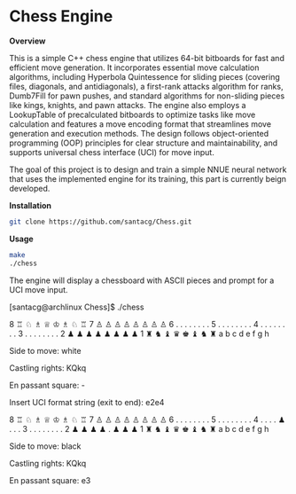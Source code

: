 # Chess Engine

**Overview**

This is a simple C++ chess engine that utilizes 64-bit bitboards for fast and efficient move generation. 
It incorporates essential move calculation algorithms, including Hyperbola Quintessence for sliding pieces (covering files, diagonals, and antidiagonals), a first-rank attacks algorithm for ranks, Dumb7Fill for pawn pushes, and standard algorithms for non-sliding pieces like kings, knights, and pawn attacks. The engine also employs a LookupTable of precalculated bitboards to optimize tasks like move calculation and features a move encoding format that streamlines move generation and execution methods.
The design follows object-oriented programming (OOP) principles for clear structure and maintainability, and supports universal chess interface (UCI) for move input.

The goal of this project is to design and train a simple NNUE neural network that uses the implemented engine for 
its training, this part is currently beign developed.

**Installation**

```bash
git clone https://github.com/santacg/Chess.git
```
**Usage**

```bash
make
./chess
```
The engine will display a chessboard with ASCII pieces and prompt for a UCI move input.

[santacg@archlinux Chess]$ ./chess

8 ♖ ♘ ♗ ♕ ♔ ♗ ♘ ♖ 
7 ♙ ♙ ♙ ♙ ♙ ♙ ♙ ♙ 
6 . . . . . . . . 
5 . . . . . . . . 
4 . . . . . . . . 
3 . . . . . . . . 
2 ♟ ♟ ♟ ♟ ♟ ♟ ♟ ♟ 
1 ♜ ♞ ♝ ♛ ♚ ♝ ♞ ♜ 
  a b c d e f g h 

Side to move: white

Castling rights: KQkq

En passant square: -

Insert UCI format string (exit to end): e2e4

8 ♖ ♘ ♗ ♕ ♔ ♗ ♘ ♖ 
7 ♙ ♙ ♙ ♙ ♙ ♙ ♙ ♙ 
6 . . . . . . . . 
5 . . . . . . . . 
4 . . . . ♟ . . . 
3 . . . . . . . . 
2 ♟ ♟ ♟ ♟ . ♟ ♟ ♟ 
1 ♜ ♞ ♝ ♛ ♚ ♝ ♞ ♜ 
  a b c d e f g h 

Side to move: black

Castling rights: KQkq

En passant square: e3
